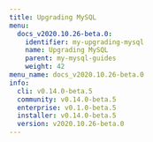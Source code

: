 ```yaml
---
title: Upgrading MySQL
menu:
  docs_v2020.10.26-beta.0:
    identifier: my-upgrading-mysql
    name: Upgrading MySQL
    parent: my-mysql-guides
    weight: 42
menu_name: docs_v2020.10.26-beta.0
info:
  cli: v0.14.0-beta.5
  community: v0.14.0-beta.5
  enterprise: v0.1.0-beta.5
  installer: v0.14.0-beta.5
  version: v2020.10.26-beta.0
---
```


